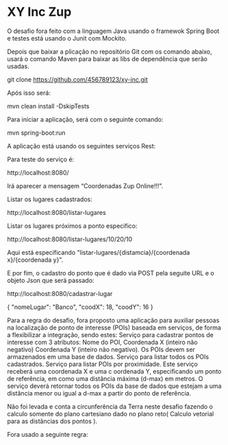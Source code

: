 # XY Inc Zup

<p>O desafio fora feito com a linguagem Java usando o framewok Spring Boot e testes está usando o Junit com Mockito.</p>
<p>Depois que baixar a plicação no repositório Git com os comando abaixo, usará o comando Maven para baixar as libs de dependência que serão usadas.</p>

git clone https://github.com/456789123/xy-inc.git

Após isso será:

mvn clean install -DskipTests

Para iniciar a aplicação, será com o seguinte comando:

mvn spring-boot:run

A aplicação está usando os seguintes serviços Rest:

Para teste do serviço é:

http://localhost:8080/

Irá aparecer a mensagem “Coordenadas Zup Online!!!”.

Listar os lugares cadastrados:

http://localhost:8080/listar-lugares

Listar os lugares próximos a ponto especifico:

http://localhost:8080/listar-lugares/10/20/10

Aqui está especificando "listar-lugares/{distamcia}/{coordenada x}/{coordenada y}".

E por fim, o cadastro do ponto que é dado via POST pela seguite URL e o objeto Json que será passado:

http://localhost:8080/cadastrar-lugar

{
    "nomeLugar": "Banco",
    "coodX": 18,
    "coodY": 16
}


Para a regra do desafio, fora proposto uma aplicação para auxiliar pessoas na localização de ponto de interesse (POIs) baseada em serviços, de forma a flexibilizar a integração, sendo estes:
Serviço para cadastrar pontos de interesse com 3 atributos: Nome do POI, Coordenada X (inteiro não negativo) Coordenada Y (inteiro não negativo). Os POIs devem ser armazenados em uma base de dados.
Serviço para listar todos os POIs cadastrados.
Serviço para listar POIs por proximidade. Este serviço receberá uma coordenada X e uma c
oordenada Y, especificando um ponto de referência, em como uma distância máxima (d-max) em metros. O serviço deverá retornar todos os POIs da base de dados que estejam a uma distância menor ou igual a d-max a partir do ponto de referência.

Não foi levada e conta a circunferência da Terra neste desafio fazendo o calculo somente do plano cartesiano dado no plano reto( Calculo vetorial para as distâncias dos pontos ).

Fora usado a seguinte regra:


